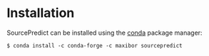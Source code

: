 # Installation

SourcePredict can be installed using the [conda](https://conda.io/en/latest/miniconda.html) package manager:

`$ conda install -c conda-forge -c maxibor sourcepredict`